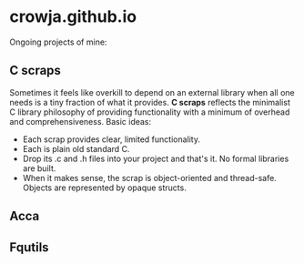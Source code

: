 # crowja.github.io

Ongoing projects of mine:

## C scraps

Sometimes it feels like overkill to depend on an external library when all one
needs is a tiny fraction of what it provides. **C scraps** reflects the
minimalist C library philosophy of providing functionality with a minimum of
overhead and comprehensiveness. Basic ideas:

*   Each scrap provides clear, limited functionality.
*   Each is plain old standard C.
*   Drop its .c and .h files into your project and that's it. No formal
    libraries are built.
*   When it makes sense, the scrap is object-oriented and thread-safe. Objects
    are represented by opaque structs.

## Acca

## Fqutils

